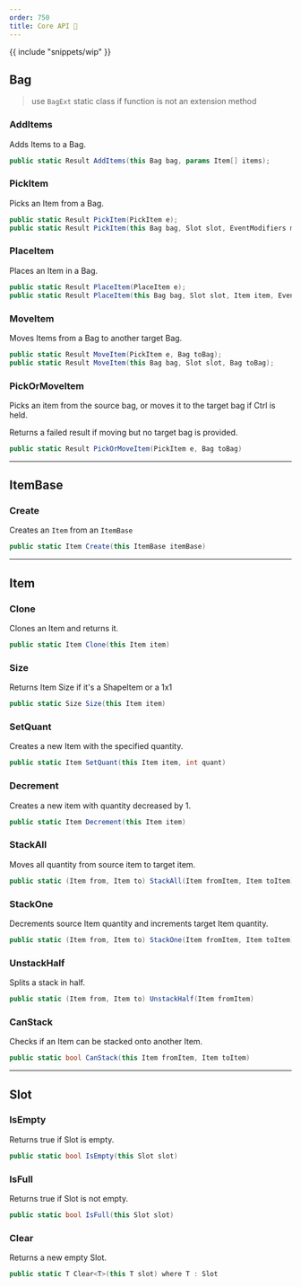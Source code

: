 ```yaml
---
order: 750
title: Core API 🚧
---
```


{{ include "snippets/wip" }}

## Bag

> use `BagExt` static class if function is not an extension method

### AddItems

Adds Items to a Bag.

```cs
public static Result AddItems(this Bag bag, params Item[] items);
```

### PickItem

Picks an Item from a Bag.

```cs
public static Result PickItem(PickItem e);
public static Result PickItem(this Bag bag, Slot slot, EventModifiers mods = EventModifiers.None);
```

### PlaceItem

Places an Item in a Bag.

```cs
public static Result PlaceItem(PlaceItem e);
public static Result PlaceItem(this Bag bag, Slot slot, Item item, EventModifiers mods = EventModifiers.None);
```

### MoveItem

Moves Items from a Bag to another target Bag.

```cs
public static Result MoveItem(PickItem e, Bag toBag);
public static Result MoveItem(this Bag bag, Slot slot, Bag toBag);
```

### PickOrMoveItem

Picks an item from the source bag, or moves it to the target bag if Ctrl is held.

Returns a failed result if moving but no target bag is provided.

```cs
public static Result PickOrMoveItem(PickItem e, Bag toBag)
```

---
## ItemBase

### Create

Creates an `Item` from an `ItemBase`

```cs
public static Item Create(this ItemBase itemBase)
```

---
## Item

### Clone
Clones an Item and returns it.
```cs
public static Item Clone(this Item item)
```

### Size
Returns Item Size if it's a ShapeItem or a 1x1 
```cs
public static Size Size(this Item item)
```

### SetQuant
Creates a new Item with the specified quantity.
```cs
public static Item SetQuant(this Item item, int quant)
```
### Decrement
Creates a new item with quantity decreased by 1.
```cs
public static Item Decrement(this Item item)
```
### StackAll
Moves all quantity from source item to target item.
```cs
public static (Item from, Item to) StackAll(Item fromItem, Item toItem)
```
### StackOne
Decrements source Item quantity and increments target Item quantity.
```cs
public static (Item from, Item to) StackOne(Item fromItem, Item toItem)
```
### UnstackHalf
Splits a stack in half.
```cs
public static (Item from, Item to) UnstackHalf(Item fromItem)
```
### CanStack
Checks if an Item can be stacked onto another Item.
```cs
public static bool CanStack(this Item fromItem, Item toItem)
```

---
## Slot

### IsEmpty

Returns true if Slot is empty.
```cs
public static bool IsEmpty(this Slot slot)
```
### IsFull

Returns true if Slot is not empty.
```cs
public static bool IsFull(this Slot slot)
```
### Clear

Returns a new empty Slot.
```cs
public static T Clear<T>(this T slot) where T : Slot
```


